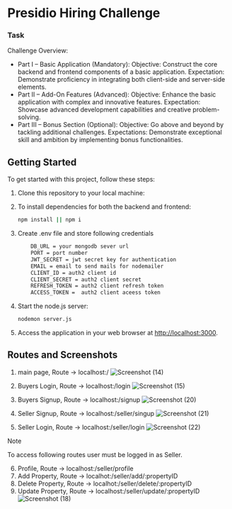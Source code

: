 # Presidio Hiring Challenge

### Task

Challenge Overview:
- Part I – Basic Application (Mandatory):
Objective: Construct the core backend and frontend components of a basic application.
Expectation: Demonstrate proficiency in integrating both client-side and server-side elements.
- Part II – Add-On Features (Advanced):
Objective: Enhance the basic application with complex and innovative features.
Expectation: Showcase advanced development capabilities and creative problem-solving.
- Part III – Bonus Section (Optional):
Objective: Go above and beyond by tackling additional challenges.
Expectations: Demonstrate exceptional skill and ambition by implementing bonus functionalities.

## Getting Started

To get started with this project, follow these steps:

1. Clone this repository to your local machine:

2. To install dependencies for both the backend and frontend:
    
    ```bash
    npm install || npm i
    ```
3. Create .env file and store following credentials
    ```bash
        DB_URL = your mongodb sever url
        PORT = port number
        JWT_SECRET = jwt secret key for authentication
        EMAIL = email to send mails for nodemailer
        CLIENT_ID = auth2 client id
        CLIENT_SECRET = auth2 client secret
        REFRESH_TOKEN = auth2 client refresh token
        ACCESS_TOKEN =  auth2 client aceess token
    ```
4. Start the node.js server:
    
    ```bash
    nodemon server.js
    ```
5. Access the application in your web browser at [http://localhost:3000](http://localhost:8000).

## Routes and Screenshots
1. main page,  Route -> localhost:/
   ![Screenshot (14)](https://github.com/akgawai31/Rentify/assets/76953374/b60ade7d-3c74-417a-b007-504671381316)

3. Buyers Login, Route -> localhost:/login
   ![Screenshot (15)](https://github.com/akgawai31/Rentify/assets/76953374/15e6ce7c-c4c4-4efe-9c61-6b3a8f342665)

4. Buyers Signup, Route -> localhost:/signup
   ![Screenshot (20)](https://github.com/akgawai31/Rentify/assets/76953374/bc4b4799-20a1-47e2-89cd-f91bc86268ed)

5. Seller Signup, Route -> localhost:/seller/singup
    ![Screenshot (21)](https://github.com/akgawai31/Rentify/assets/76953374/c4186a56-8b59-4439-8c5c-61d3051bf627)

6. Seller Login, Route -> localhost:/seller/login
   ![Screenshot (22)](https://github.com/akgawai31/Rentify/assets/76953374/0ee33a43-89eb-47cf-ad49-bee323dd549f)
   
> [!NOTE]
> To access following routes user must be logged in as Seller.
6. Profile, Route -> localhost:/seller/profile
6. Add Property, Route -> localhot:/seller/add/:propertyID
7. Delete Property, Route -> localhot:/seller/delete/:propertyID
8. Update Property, Route -> localhost:/seller/update/:propertyID
  ![Screenshot (18)](https://github.com/akgawai31/Rentify/assets/76953374/334d7bf5-78b2-4099-b404-3a09a43f5ee3)
